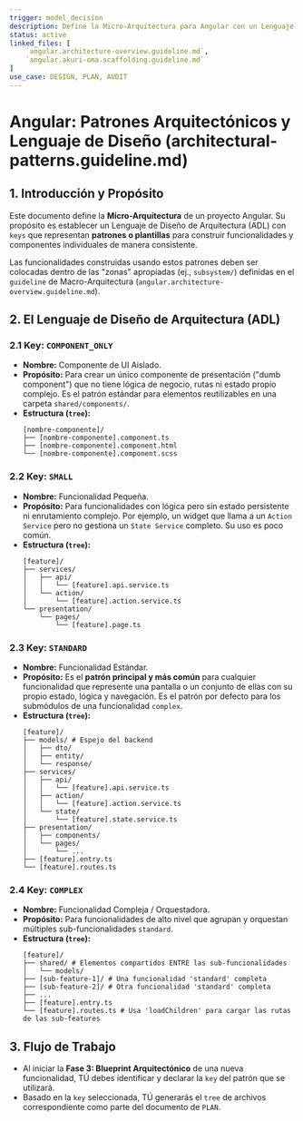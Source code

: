 ```yaml
---
trigger: model_decision
description: Define la Micro-Arquitectura para Angular con un Lenguaje de Diseño de Arquitectura (ADL). Establece claves (COMPONENT_ONLY, SMALL, STANDARD, COMPLEX) para generar blueprints de funcionalidades de manera consistente.
status: active
linked_files: [
    `angular.architecture-overview.guideline.md`,
    `angular.akuri-oma.scaffolding.guideline.md`
]
use_case: DESIGN, PLAN, AUDIT
---
```


# Angular: Patrones Arquitectónicos y Lenguaje de Diseño (architectural-patterns.guideline.md)

## 1. Introducción y Propósito

Este documento define la **Micro-Arquitectura** de un proyecto Angular. Su propósito es establecer un Lenguaje de Diseño de Arquitectura (ADL) con `keys` que representan **patrones o plantillas** para construir funcionalidades y componentes individuales de manera consistente.

Las funcionalidades construidas usando estos patrones deben ser colocadas dentro de las "zonas" apropiadas (ej., `subsystem/`) definidas en el `guideline` de Macro-Arquitectura (`angular.architecture-overview.guideline.md`).

## 2. El Lenguaje de Diseño de Arquitectura (ADL)

### 2.1 Key: `COMPONENT_ONLY`

-   **Nombre:** Componente de UI Aislado.
-   **Propósito:** Para crear un único componente de presentación ("dumb component") que no tiene lógica de negocio, rutas ni estado propio complejo. Es el patrón estándar para elementos reutilizables en una carpeta `shared/components/`.
-   **Estructura (`tree`):**
    ```
    [nombre-componente]/
    ├── [nombre-componente].component.ts
    ├── [nombre-componente].component.html
    └── [nombre-componente].component.scss
    ```

### 2.2 Key: `SMALL`

-   **Nombre:** Funcionalidad Pequeña.
-   **Propósito:** Para funcionalidades con lógica pero sin estado persistente ni enrutamiento complejo. Por ejemplo, un widget que llama a un `Action Service` pero no gestiona un `State Service` completo. Su uso es poco común.
-   **Estructura (`tree`):**
    ```
    [feature]/
    ├── services/
    │   ├── api/
    │   │   └── [feature].api.service.ts
    │   └── action/
    │       └── [feature].action.service.ts
    └── presentation/
        └── pages/
            └── [feature].page.ts
    ```

### 2.3 Key: `STANDARD`

-   **Nombre:** Funcionalidad Estándar.
-   **Propósito:** Es el **patrón principal y más común** para cualquier funcionalidad que represente una pantalla o un conjunto de ellas con su propio estado, lógica y navegación. Es el patrón por defecto para los submódulos de una funcionalidad `complex`.
-   **Estructura (`tree`):**
    ```
    [feature]/
    ├── models/ # Espejo del backend
    │   ├── dto/
    │   ├── entity/
    │   └── response/
    ├── services/
    │   ├── api/
    │   │   └── [feature].api.service.ts
    │   ├── action/
    │   │   └── [feature].action.service.ts
    │   └── state/
    │       └── [feature].state.service.ts
    ├── presentation/
    │   ├── components/
    │   └── pages/
    │       └── ...
    ├── [feature].entry.ts
    └── [feature].routes.ts
    ```

### 2.4 Key: `COMPLEX`

-   **Nombre:** Funcionalidad Compleja / Orquestadora.
-   **Propósito:** Para funcionalidades de alto nivel que agrupan y orquestan múltiples sub-funcionalidades `standard`.
-   **Estructura (`tree`):**
    ```
    [feature]/
    ├── shared/ # Elementos compartidos ENTRE las sub-funcionalidades
    │   └── models/
    ├── [sub-feature-1]/ # Una funcionalidad 'standard' completa
    ├── [sub-feature-2]/ # Otra funcionalidad 'standard' completa
    ├── ...
    ├── [feature].entry.ts
    └── [feature].routes.ts # Usa 'loadChildren' para cargar las rutas de las sub-features
    ```

## 3. Flujo de Trabajo

-   Al iniciar la **Fase 3: Blueprint Arquitectónico** de una nueva funcionalidad, TÚ debes identificar y declarar la `key` del patrón que se utilizará.
-   Basado en la `key` seleccionada, TÚ generarás el `tree` de archivos correspondiente como parte del documento de `PLAN`.